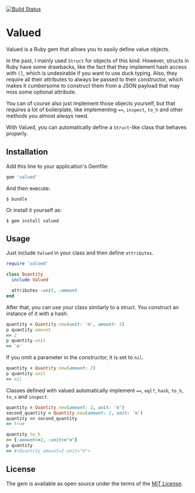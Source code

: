 [![Build Status](https://travis-ci.org/mmainz/valued.svg?branch=master)](https://travis-ci.org/mmainz/valued)

# Valued

Valued is a Ruby gem that allows you to easily define value objects.

In the past, I mainly used `Struct` for objects of this kind. However, structs
in Ruby have some drawbacks, like the fact that they implement hash access with
`[]`, which is undesirable if you want to use duck typing. Also, they require
all their attributes to always be passed to their constructor, which makes it
cumbersome to construct them from a JSON payload that may miss some optional
attribute.

You can of course also just implement those objects yourself, but that requires
a lot of boilerplate, like implementing `==`, `inspect`, `to_h` and other
methods you almost always need.

With Valued, you can automatically define a `Struct`-like class that behaves
properly.

## Installation

Add this line to your application's Gemfile:

```ruby
gem 'valued'
```

And then execute:

    $ bundle

Or install it yourself as:

    $ gem install valued

## Usage

Just include `Valued` in your class and then define `attributes`.

```ruby
require 'valued'

class Quantity
  include Valued

  attributes :unit, :amount
end
```

After that, you can use your class similarly to a struct. You construct an
instance of it with a hash:

```ruby
quantity = Quantity.new(unit: 'm', amount: 2)
p quantity.amount
=> 2
p quantity.unit
=> 'm'
```

If you omit a parameter in the constructor, it is set to `nil`.

```ruby
quantity = Quantity.new(amount: 2)
p quantity.unit
=> nil
```

Classes defined with valued automatically implement `==`, `eql?`, `hash`,
`to_h`, `to_s` and `inspect`.

```ruby
quantity = Quantity.new(amount: 2, unit: 'm')
second_quantity = Quantity.new(amount: 2, unit: 'm')
quantity == second_quantity
=> true

quantity.to_h
=> {:amount=>2, :unit=>"m"}
p quantity
=> #<Quantity amount=2 unit="m">
```

## License

The gem is available as open source under the terms of the
[MIT License](https://opensource.org/licenses/MIT).
